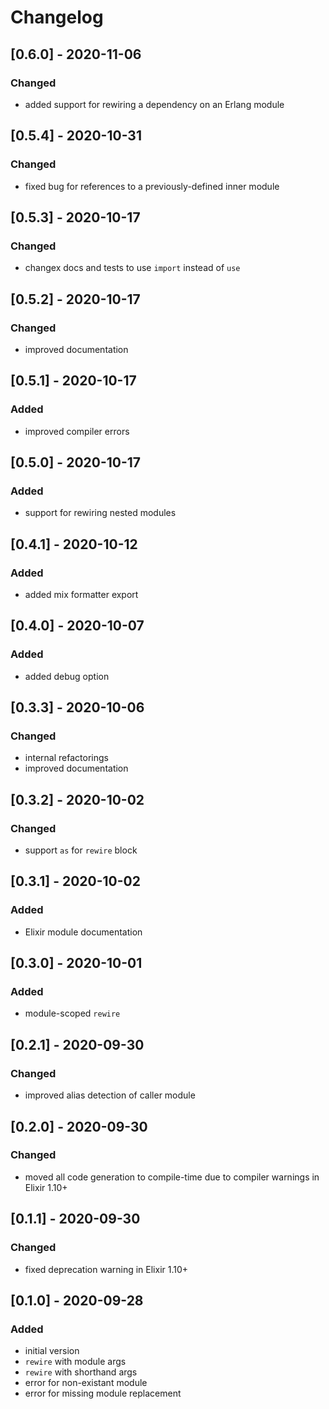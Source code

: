 # Changelog


## [0.6.0] - 2020-11-06

### Changed
* added support for rewiring a dependency on an Erlang module


## [0.5.4] - 2020-10-31

### Changed
* fixed bug for references to a previously-defined inner module


## [0.5.3] - 2020-10-17

### Changed
* changex docs and tests to use `import` instead of `use`


## [0.5.2] - 2020-10-17

### Changed
* improved documentation


## [0.5.1] - 2020-10-17

### Added
* improved compiler errors


## [0.5.0] - 2020-10-17

### Added
* support for rewiring nested modules


## [0.4.1] - 2020-10-12

### Added
* added mix formatter export


## [0.4.0] - 2020-10-07

### Added
* added debug option


## [0.3.3] - 2020-10-06

### Changed
* internal refactorings
* improved documentation


## [0.3.2] - 2020-10-02

### Changed
* support `as` for `rewire` block


## [0.3.1] - 2020-10-02

### Added
* Elixir module documentation


## [0.3.0] - 2020-10-01

### Added
* module-scoped `rewire`


## [0.2.1] - 2020-09-30

### Changed
* improved alias detection of caller module


## [0.2.0] - 2020-09-30

### Changed
* moved all code generation to compile-time due to compiler warnings in Elixir 1.10+


## [0.1.1] - 2020-09-30

### Changed
* fixed deprecation warning in Elixir 1.10+


## [0.1.0] - 2020-09-28

### Added
* initial version
* `rewire` with module args
* `rewire` with shorthand args
* error for non-existant module
* error for missing module replacement
